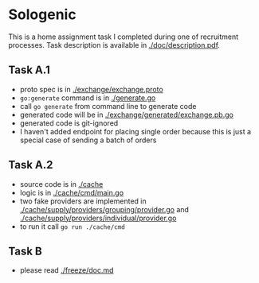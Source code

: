 # Sologenic

This is a home assignment task I completed during one of recruitment processes.
Task description is available in [./doc/description.pdf](./doc/description.pdf).

## Task A.1

* proto spec is in [./exchange/exchange.proto](./exchange/exchange.proto)
* `go:generate` command is in [./generate.go](./generate.go)
* call `go generate` from command line to generate code
* generated code will be in [./exchange/generated/exchange.pb.go](./exchange/generated/exchange.pb.go)
* generated code is git-ignored
* I haven't added endpoint for placing single order because this is just a special case of sending a batch of orders 

## Task A.2

* source code is in [./cache](./cache)
* logic is in [./cache/cmd/main.go](./cache/cmd/main.go)
* two fake providers are implemented in [./cache/supply/providers/grouping/provider.go](./cache/supply/providers/grouping/provider.go) and [./cache/supply/providers/individual/provider.go](./cache/supply/providers/individual/provider.go)
* to run it call `go run ./cache/cmd`

## Task B
* please read [./freeze/doc.md](./freeze/doc.md)